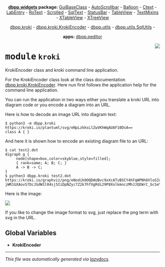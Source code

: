 <center>

**[dbpp.widgets](dbpp.widgets.md) package:** 
[GuiBaseClass](dbpp.widgets.GuiBaseClass.md) -
[AutoScrollbar](dbpp.widgets.AutoScrollbar.md) -
[Balloon](dbpp.widgets.Balloon.md) -
[Ctext](dbpp.widgets.Ctext.md) -
[LabEntry](dbpp.widgets.LabEntry.md) -
[RoText](dbpp.widgets.RoText.md) -
[Scrolled](dbpp.widgets.Scrolled.md) -
[SqlText](dbpp.widgets.SqlText.md) -
[StatusBar](dbpp.widgets.StatusBar.md) -
[TableView](dbpp.widgets.TableView.md) -
[TextMixins](dbpp.widgets.TextMixins.md) -
[XTableView](dbpp.widgets.XTableView.md) -
[XTreeView](dbpp.widgets.XTreeView.md) 

[dbpp.kroki](dbpp.kroki.md) - 
[dbpp.kroki.KrokiEncoder](dbpp.kroki.KrokiEncoder.md) -
[dbpp.utils](dbpp.utils.md) - 
[dbpp.utils.SqlUtils](dbpp.utils.SqlUtils.md)  -

**apps:** [dbpp.peditor](dbpp.peditor.PumlEditor.md)


</center>

<!-- markdownlint-disable -->

<a href="../dbpp/kroki/__init__.py#L0"><img align="right" style="float:right;" src="https://img.shields.io/badge/-source-cccccc?style=flat-square" /></a>

# <kbd>module</kbd> `kroki`
KrokiEncoder class and kroki command line application. 

For the KrokiEncoder class look at the class documentation  [dbpp.kroki.KrokiEncoder](dbpp.kroki.KrokiEncoder.md).  Here nun first follows the application help for the command line application. 

You can run the application in two ways either you translate  a kroki URL into diagram code or you encode a diagram into an URL. 

Here is how to decode an image URL into diagram text: 

```
$ python3 -m dbpp.kroki https://kroki.io/plantuml/svg/eNpLzkksLlZwVKhWqAUAF10DsA==
class A { }
``` 

And here it is shown how to encode an existing diagram file  to an URL: 

```
$ cat test2.dot
digraph g {
     node[shape=box,color=skyblue,style=filled];
     { rank=same; A; B; C; }
     A -> B -> C;
}
$ python3 dbpp.kroki test2.dot
https://kroki.io/graphviz/png/eNodik0OQDAUBvc9xXcATvBSCY4hFqWPNh6VloSIu_uZxWxmrB-jWR1GXAovS7DcJGdW1l04sj5IiDpNZyc7Z2k7hfXgRdi29P8XolkmnczMhJJQEWrC_bcSeYHqU03qVuoBopMgLA==
``` 

Here is the image: 

![](https://kroki.io/graphviz/png/eNodik0OQDAUBvc9xXcATvBSCY4hFqWPNh6VloSIu_uZxWxmrB-jWR1GXAovS7DcJGdW1l04sj5IiDpNZyc7Z2k7hfXgRdi29P8XolkmnczMhJJQEWrC_bcSeYHqU03qVuoBopMgLA==) 

If you like to change the image format to svg, just replace the png term with svg in the URL. 

**Global Variables**
---------------
- **KrokiEncoder**




---

_This file was automatically generated via [lazydocs](https://github.com/ml-tooling/lazydocs)._
